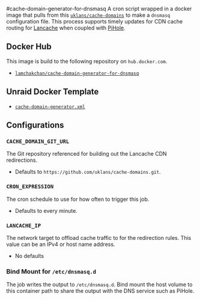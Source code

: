 #cache-domain-generator-for-dnsmasq
A cron script wrapped in a docker image that pulls from this [`uklans/cache-domains`](https://github.com/uklans/cache-domains) to make a `dnsmasq` configuration file.  This process supports timely updates for CDN cache routing for [Lancache](https://lancache.net/docs/installation/docker/) when coupled with [PiHole](https://github.com/pi-hole/pi-hole).

## Docker Hub
This image is build to the following repository on `hub.docker.com`.

* [`lamchakchan/cache-domain-generator-for-dnsmasq`](https://hub.docker.com/repository/docker/lamchakchan/cache-domain-generator-for-dnsmasq)

## Unraid Docker Template
* [`cache-domain-generator.xml`](cache-domain-generator.xml)

## Configurations

### `CACHE_DOMAIN_GIT_URL`
The Git repository referenced for building out the Lancache CDN redirections.

* Defaults to `https://github.com/uklans/cache-domains.git`.

### `CRON_EXPRESSION`
The cron schedule to use for how often to trigger this job.

* Defaults to every minute.

### `LANCACHE_IP`
The network target to offload cache traffic to for the redirection rules.  This value can be an IPv4 or host name address.

* No defaults

### Bind Mount for `/etc/dnsmasq.d`
The job writes the output to `/etc/dnsmasq.d`.  Bind mount the host volume to this container path to share the output with the DNS service such as PiHole.
